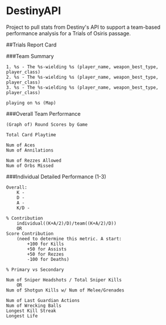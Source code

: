 # DestinyAPI
Project to pull stats from Destiny's API to support a team-based performance analysis for a Trials of Osiris passage.


##Trials Report Card

###Team Summary

	1. %s - The %s-wielding %s (player_name, weapon_best_type, player_class)
	2. %s - The %s-wielding %s (player_name, weapon_best_type, player_class)
	3. %s - The %s-wielding %s (player_name, weapon_best_type, player_class)

	playing on %s (Map)

###Overall Team Performance

	(Graph of) Round Scores by Game
	
	Total Card Playtime

	Num of Aces
	Num of Annilations

	Num of Rezzes Allowed
	Num of Orbs Missed

###Individual Detailed Performance (1-3)

	Overall:
		K -
		D -
		A - 
		K/D -
	
	% Contribution 
		individual((K+A/2)/D)/team((K+A/2)/D))
		OR
	Score Contribution 
		(need to determine this metric. A start:
			+100 for Kills
			+50 for Assists
			+50 for Rezzes
			-100 for Deaths)
	
	% Primary vs Secondary
	
	Num of Sniper Headshots / Total Sniper Kills
		OR
	Num of Shotgun Kills w/ Num of Melee/Grenades

	Num of Last Guardian Actions
	Num of Wrecking Balls
	Longest Kill Streak
	Longest Life

